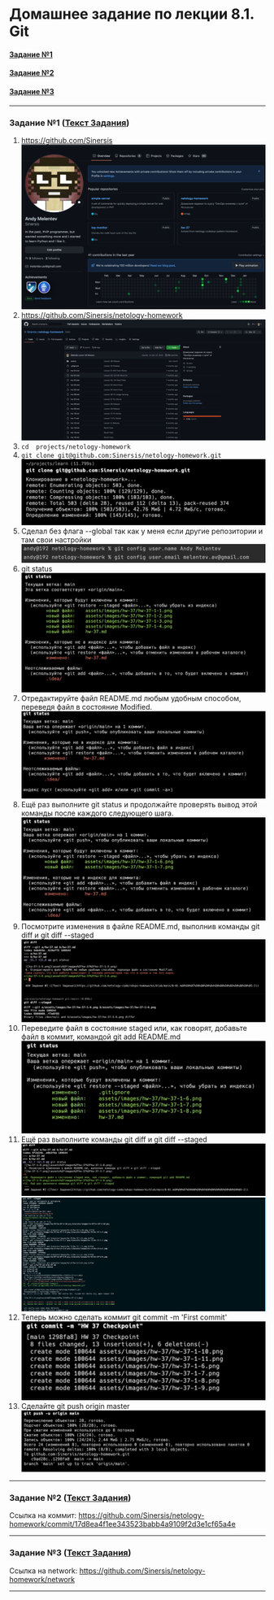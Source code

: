 # Домашнее задание по лекции 8.1. Git

#### [Задание №1](#задание-1-текст-задания)
#### [Задание №2](#задание-2-текст-задания)
#### [Задание №3](#задание-3-текст-задания)

---
### Задание №1 ([Текст Задания](https://github.com/netology-code/sdvps-homeworks/blob/main/8-01.md#%D0%B7%D0%B0%D0%B4%D0%B0%D0%BD%D0%B8%D0%B5-1))

1. https://github.com/Sinersis
![hw-37-1-1.png](assets%2Fimages%2Fhw-37%2Fhw-37-1-1.png)
2. https://github.com/Sinersis/netology-homework
![hw-37-1-2.png](assets%2Fimages%2Fhw-37%2Fhw-37-1-2.png)
3. `cd  projects/netology-homework`
4. `git clone git@github.com:Sinersis/netology-homework.git`
![hw-37-1-3.png](assets%2Fimages%2Fhw-37%2Fhw-37-1-3.png)
5. Сделал без флага --global так как у меня если другие репозитории и там свои настройки
![hw-37-1-4.png](assets%2Fimages%2Fhw-37%2Fhw-37-1-4.png)
6. git status
![hw-37-1-5.png](assets%2Fimages%2Fhw-37%2Fhw-37-1-5.png)
7. Отредактируйте файл README.md любым удобным способом, переведя файл в состояние Modified.
![hw-37-1-6.png](assets%2Fimages%2Fhw-37%2Fhw-37-1-6.png)
8. Ещё раз выполните git status и продолжайте проверять вывод этой команды после каждого следующего шага.
![hw-37-1-8.png](assets%2Fimages%2Fhw-37%2Fhw-37-1-8.png)
9. Посмотрите изменения в файле README.md, выполнив команды git diff и git diff --staged
![hw-37-1-7.png](assets%2Fimages%2Fhw-37%2Fhw-37-1-7.png)
10. Переведите файл в состояние staged или, как говорят, добавьте файл в коммит, командой git add README.md
![hw-37-1-9.png](assets%2Fimages%2Fhw-37%2Fhw-37-1-9.png)
11. Ещё раз выполните команды git diff и git diff --staged
![hw-37-1-10.png](assets%2Fimages%2Fhw-37%2Fhw-37-1-10.png)
![hw-37-1-11.png](assets%2Fimages%2Fhw-37%2Fhw-37-1-11.png)
12. Теперь можно сделать коммит git commit -m 'First commit'
![hw-37-1-12.png](assets%2Fimages%2Fhw-37%2Fhw-37-1-12.png)
13. Сделайте git push origin master
![hw-37-1-13.png](assets%2Fimages%2Fhw-37%2Fhw-37-1-13.png)
---
### Задание №2 ([Текст Задания](https://github.com/netology-code/sdvps-homeworks/blob/main/8-01.md#%D0%B7%D0%B0%D0%B4%D0%B0%D0%BD%D0%B8%D0%B5-2))

Ссылка на коммит: https://github.com/Sinersis/netology-homework/commit/17d8ea4f1ee343523babb4a9109f2d3e1cf65a4e

---
### Задание №3 ([Текст Задания](https://github.com/netology-code/sdvps-homeworks/blob/main/8-01.md#%D0%B7%D0%B0%D0%B4%D0%B0%D0%BD%D0%B8%D0%B5-3))

Ссылка на network: https://github.com/Sinersis/netology-homework/network

---